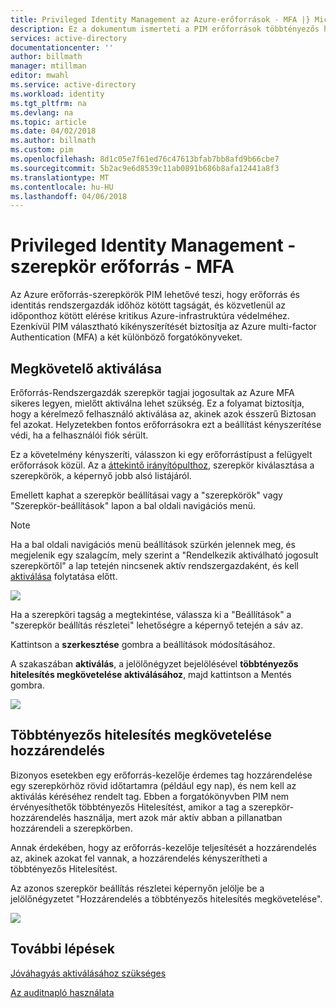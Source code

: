 ```yaml
---
title: Privileged Identity Management az Azure-erőforrások - MFA |} Microsoft Docs
description: Ez a dokumentum ismerteti a PIM erőforrások többtényezős hitelesítés engedélyezése.
services: active-directory
documentationcenter: ''
author: billmath
manager: mtillman
editor: mwahl
ms.service: active-directory
ms.workload: identity
ms.tgt_pltfrm: na
ms.devlang: na
ms.topic: article
ms.date: 04/02/2018
ms.author: billmath
ms.custom: pim
ms.openlocfilehash: 8d1c05e7f61ed76c47613bfab7bb8afd9b66cbe7
ms.sourcegitcommit: 5b2ac9e6d8539c11ab0891b686b8afa12441a8f3
ms.translationtype: MT
ms.contentlocale: hu-HU
ms.lasthandoff: 04/06/2018
---
```

# <a name="privileged-identity-management---resource-roles---mfa"></a>Privileged Identity Management - szerepkör erőforrás - MFA

Az Azure erőforrás-szerepkörök PIM lehetővé teszi, hogy erőforrás és identitás rendszergazdák időhöz kötött tagságát, és közvetlenül az időponthoz kötött elérése kritikus Azure-infrastruktúra védelméhez. Ezenkívül PIM választható kikényszerítését biztosítja az Azure multi-factor Authentication (MFA) a két különböző forgatókönyveket.

## <a name="require-mfa-to-activate"></a>Megkövetelő aktiválása

Erőforrás-Rendszergazdák szerepkör tagjai jogosultak az Azure MFA sikeres legyen, mielőtt aktiválna lehet szükség. Ez a folyamat biztosítja, hogy a kérelmező felhasználó aktiválása az, akinek azok ésszerű Biztosan fel azokat. Helyzetekben fontos erőforrásokra ezt a beállítást kényszerítése védi, ha a felhasználói fiók sérült. 

Ez a követelmény kényszeríti, válasszon ki egy erőforrástípust a felügyelt erőforrások közül. Az a [áttekintő irányítópulthoz](pim-resource-roles-overview-dashboards.md), szerepkör kiválasztása a szerepkörök, a képernyő jobb alsó listájáról.

Emellett kaphat a szerepkör beállításai vagy a "szerepkörök" vagy "Szerepkör-beállítások" lapon a bal oldali navigációs menü.

>[!Note]
>Ha a bal oldali navigációs menü beállítások szürkén jelennek meg, és megjelenik egy szalagcím, mely szerint a "Rendelkezik aktiválható jogosult szerepkörtől" a lap tetején nincsenek aktív rendszergazdaként, és kell [aktiválása](pim-resource-roles-activate-your-roles.md) folytatása előtt.

![](media/azure-pim-resource-rbac/aadpim_rbac_manage_a_role_v2.png)

Ha a szerepköri tagság a megtekintése, válassza ki a "Beállítások" a "szerepkör beállítás részletei" lehetőségre a képernyő tetején a sáv az.

Kattintson a **szerkesztése** gombra a beállítások módosításához.

A szakaszában **aktiválás**, a jelölőnégyzet bejelölésével **többtényezős hitelesítés megkövetelése aktiválásához**, majd kattintson a Mentés gombra.

![](media/azure-pim-resource-rbac/aadpim_rbac_require_mfa.png)

## <a name="require-mfa-on-assignment"></a>Többtényezős hitelesítés megkövetelése hozzárendelés

Bizonyos esetekben egy erőforrás-kezelője érdemes tag hozzárendelése egy szerepkörhöz rövid időtartamra (például egy nap), és nem kell az aktiválás kéréséhez rendelt tag. Ebben a forgatókönyvben PIM nem érvényesíthetők többtényezős Hitelesítést, amikor a tag a szerepkör-hozzárendelés használja, mert azok már aktív abban a pillanatban hozzárendeli a szerepkörben.

Annak érdekében, hogy az erőforrás-kezelője teljesítését a hozzárendelés az, akinek azokat fel vannak, a hozzárendelés kényszerítheti a többtényezős Hitelesítést.

Az azonos szerepkör beállítás részletei képernyőn jelölje be a jelölőnégyzetet "Hozzárendelés a többtényezős hitelesítés megkövetelése".

![](media/azure-pim-resource-rbac/aadpim_rbac_require_mfa_on_assignment.png)

## <a name="next-steps"></a>További lépések

[Jóváhagyás aktiválásához szükséges](pim-resource-roles-approval-workflow.md)

[Az auditnapló használata](pim-resource-roles-use-the-audit-log.md)



